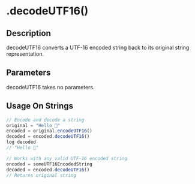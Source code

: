 # .decodeUTF16()

## Description

decodeUTF16 converts a UTF-16 encoded string back to its original string representation.

## Parameters

decodeUTF16 takes no parameters.

## Usage On Strings

```javascript
// Encode and decode a string
original = "Hello 🌟"
encoded = original.encodeUTF16()
decoded = encoded.decodeUTF16()
log decoded
// "Hello 🌟"

// Works with any valid UTF-16 encoded string
encoded = someUTF16EncodedString
decoded = encoded.decodeUTF16()
// Returns original string
``` 